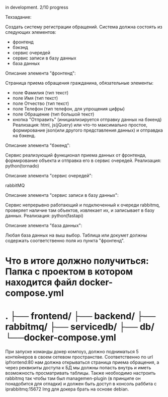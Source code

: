 in development. 2/10 progress

Техзадание:

Создать систему регистрации обращений.
Система должна состоять из следующих элементов:
- фронтенд
- бэкэнд
- сервис очередей
- сервис записи в базу данных
- база данных

Описание элемента "фронтенд":

Страница приема обращения гражданина, обязательные элементы:
- поле Фамилия (тип текст)
- поле Имя (тип текст)
- поле Отчество (тип текст)
- поле Телефон (тип телефон, для упрощения цифры)
- поле Обращение (тип большой текст)
- кнопка "Отправить" (инициализируется отправку данных на бэкенд)
Реализация: html, js(jQuery) или что-то максимально простое, формирование json(или другого представления данных)
и отправдка на бэкенд.

Описание элемента "бэкенд":

Сервис реализующий функционал приема данных от фронтенда, формирование объекта и отправка
его в сервис очередей.
Реализация: python(tornado)

Описание элемента "сервис очередей":

rabbitMQ

Описание элемента "сервис записи в базу данных":

Сервис непрерывно работающий и подключенный к очереди rabbitmq, проверяет наличие там объектов,
извлекает их, и записывает в базу данных.
Реализация: python(fastapi)

Описание элемента "база данных":

Любая база данных на выш выбор.
Таблица или докумет должны содержать соответственно поля из пункта "фронтенд".


Что в итоге должно получиться:
Папка с проектом в котором находится файл docker-compose.yml
=================
.
├── frontend/
├── backend/
├── rabbitmq/
├── servicedb/
├── db/
└──docker-compose.yml
=================
При запуске команды докер компоуз, должно подниматься 5 контейнеров в своем сетевом
пространстве. Соответственно по url ipfrontend:80 нам должна открываться
страница приема обращения, а через реквизиты доступа к БД мы должны попасть внутрь и иметь
возможность просматривать таблицы.
Также необходимо настроить rabbitmq так чтобы там был managemen-plugin (в принципе он понадобится для отладки)
и должен быть доступ в консоль раббита с iprabbitmq:15672
Img для докера брать на основе debian.
